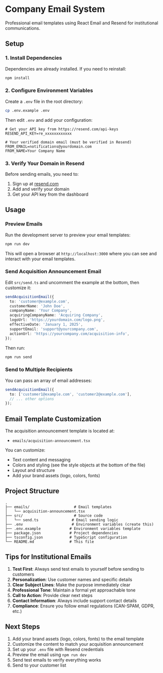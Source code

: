 # Company Email System

Professional email templates using React Email and Resend for institutional communications.

## Setup

### 1. Install Dependencies

Dependencies are already installed. If you need to reinstall:

```bash
npm install
```

### 2. Configure Environment Variables

Create a `.env` file in the root directory:

```bash
cp .env.example .env
```

Then edit `.env` and add your configuration:

```env
# Get your API key from https://resend.com/api-keys
RESEND_API_KEY=re_xxxxxxxxxxxx

# Your verified domain email (must be verified in Resend)
FROM_EMAIL=notifications@yourdomain.com
FROM_NAME=Your Company Name
```

### 3. Verify Your Domain in Resend

Before sending emails, you need to:
1. Sign up at [resend.com](https://resend.com)
2. Add and verify your domain
3. Get your API key from the dashboard

## Usage

### Preview Emails

Run the development server to preview your email templates:

```bash
npm run dev
```

This will open a browser at `http://localhost:3000` where you can see and interact with your email templates.

### Send Acquisition Announcement Email

Edit `src/send.ts` and uncomment the example at the bottom, then customize it:

```typescript
sendAcquisitionEmail({
  to: 'customer@example.com',
  customerName: 'John Doe',
  companyName: 'Your Company',
  acquiringCompanyName: 'Acquiring Company',
  logoUrl: 'https://yourdomain.com/logo.png',
  effectiveDate: 'January 1, 2025',
  supportEmail: 'support@yourcompany.com',
  actionUrl: 'https://yourcompany.com/acquisition-info',
});
```

Then run:

```bash
npm run send
```

### Send to Multiple Recipients

You can pass an array of email addresses:

```typescript
sendAcquisitionEmail({
  to: ['customer1@example.com', 'customer2@example.com'],
  // ... other options
});
```

## Email Template Customization

The acquisition announcement template is located at:
- `emails/acquisition-announcement.tsx`

You can customize:
- Text content and messaging
- Colors and styling (see the style objects at the bottom of the file)
- Layout and structure
- Add your brand assets (logo, colors, fonts)

## Project Structure

```
.
├── emails/                    # Email templates
│   └── acquisition-announcement.tsx
├── src/                       # Source code
│   └── send.ts               # Email sending logic
├── .env                      # Environment variables (create this)
├── .env.example             # Environment variables template
├── package.json             # Project dependencies
├── tsconfig.json            # TypeScript configuration
└── README.md                # This file
```

## Tips for Institutional Emails

1. **Test First**: Always send test emails to yourself before sending to customers
2. **Personalization**: Use customer names and specific details
3. **Clear Subject Lines**: Make the purpose immediately clear
4. **Professional Tone**: Maintain a formal yet approachable tone
5. **Call to Action**: Provide clear next steps
6. **Contact Information**: Always include support contact details
7. **Compliance**: Ensure you follow email regulations (CAN-SPAM, GDPR, etc.)

## Next Steps

1. Add your brand assets (logo, colors, fonts) to the email template
2. Customize the content to match your acquisition announcement
3. Set up your `.env` file with Resend credentials
4. Preview the email using `npm run dev`
5. Send test emails to verify everything works
6. Send to your customer list
